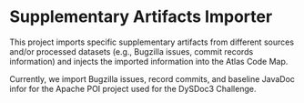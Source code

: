 # Supplementary Artifacts Importer

This project imports specific supplementary artifacts from different sources and/or processed datasets (e.g., Bugzilla issues, commit records information) and injects the imported information into the Atlas Code Map.

Currently, we import Bugzilla issues, record commits, and baseline JavaDoc infor for the Apache POI project used for the DySDoc3 Challenge.

